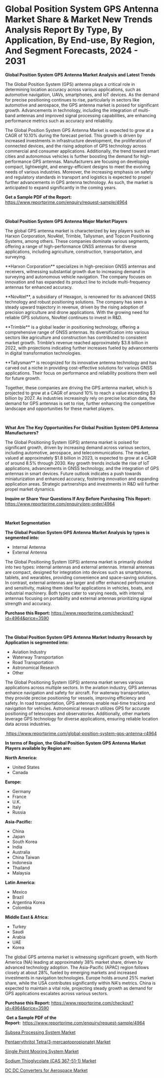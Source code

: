 <p><h1>Global Position System GPS Antenna Market Share & Market New Trends Analysis Report By Type, By Application, By End-use, By Region, And Segment Forecasts, 2024 - 2031</h1></p><p><strong>Global Position System GPS Antenna Market Analysis and Latest Trends</strong></p>
<p><p>The Global Position System (GPS) antenna plays a critical role in determining location accuracy across various applications, such as automotive navigation, UAVs, smartphones, and IoT devices. As the demand for precise positioning continues to rise, particularly in sectors like automotive and aerospace, the GPS antenna market is poised for significant growth. Advancements in technology, including the integration of multi-band antennas and improved signal processing capabilities, are enhancing performance metrics such as accuracy and reliability.</p><p>The Global Position System GPS Antenna Market is expected to grow at a CAGR of 10.10% during the forecast period. This growth is driven by increased investments in infrastructure development, the proliferation of connected devices, and the rising adoption of GPS technology across commercial and consumer applications. Additionally, the trend toward smart cities and autonomous vehicles is further boosting the demand for high-performance GPS antennas. Manufacturers are focusing on developing compact, lightweight, and energy-efficient designs to meet the evolving needs of various industries. Moreover, the increasing emphasis on safety and regulatory standards in transport and logistics is expected to propel further advancements in GPS antenna technology. As such, the market is anticipated to expand significantly in the coming years.</p></p>
<p><strong>Get a Sample PDF of the Report:&nbsp;</strong> <a href="https://www.reportprime.com/enquiry/request-sample/4964">https://www.reportprime.com/enquiry/request-sample/4964</a></p>
<p>&nbsp;</p>
<p><strong>Global Position System GPS Antenna Major Market Players</strong></p>
<p><p>The global GPS antenna market is characterized by key players such as Harxon Corporation, NovAtel, Trimble, Tallysman, and Topcon Positioning Systems, among others. These companies dominate various segments, offering a range of high-performance GNSS antennas for diverse applications, including agriculture, construction, transportation, and surveying.</p><p>**Harxon Corporation** specializes in high-precision GNSS antennas and receivers, witnessing substantial growth due to increasing demand in surveying and autonomous vehicle navigation. The company focuses on innovation and has expanded its product line to include multi-frequency antennas for enhanced accuracy.</p><p>**NovAtel**, a subsidiary of Hexagon, is renowned for its advanced GNSS technology and robust positioning solutions. The company has seen a steady upward trajectory in revenue, driven by the rising adoption of precision agriculture and drone applications. With the growing need for reliable GPS solutions, NovAtel continues to invest in R&D.</p><p>**Trimble** is a global leader in positioning technology, offering a comprehensive range of GNSS antennas. Its diversification into various sectors like agriculture and construction has contributed to consistent market growth. Trimble’s revenue reached approximately $3.8 billion in 2022, with projections indicating further increases fueled by advancements in digital transformation technologies.</p><p>**Tallysman** is recognized for its innovative antenna technology and has carved out a niche in providing cost-effective solutions for various GNSS applications. Their focus on performance and reliability positions them well for future growth.</p><p>Together, these companies are driving the GPS antenna market, which is projected to grow at a CAGR of around 10% to reach a value exceeding $3 billion by 2027. As industries increasingly rely on precise location data, the demand for GPS antennas is set to rise, further enhancing the competitive landscape and opportunities for these market players.</p></p>
<p>&nbsp;</p>
<p><strong>What Are The Key Opportunities For Global Position System GPS Antenna Manufacturers?</strong></p>
<p><p>The Global Positioning System (GPS) antenna market is poised for significant growth, driven by increasing demand across various sectors, including automotive, aerospace, and telecommunications. The market, valued at approximately $1.8 billion in 2023, is expected to grow at a CAGR of around 8.5% through 2030. Key growth trends include the rise of IoT applications, advancements in GNSS technology, and the integration of GPS antennas in smart devices. Future outlook indicates a push towards miniaturization and enhanced accuracy, fostering innovation and expanding application areas. Strategic partnerships and investments in R&D will further propel market dynamics.</p></p>
<p><strong>Inquire or Share Your Questions If Any Before Purchasing This Report:</strong> <a href="https://www.reportprime.com/enquiry/pre-order/4964">https://www.reportprime.com/enquiry/pre-order/4964</a></p>
<p>&nbsp;</p>
<p><strong>Market Segmentation</strong></p>
<p><strong>The Global Position System GPS Antenna Market Analysis by types is segmented into:</strong></p>
<p><ul><li>Internal Antenna</li><li>External Antenna</li></ul></p>
<p><p>The Global Positioning System (GPS) antenna market is primarily divided into two types: internal antennas and external antennas. Internal antennas are compact, designed for integration into devices such as smartphones, tablets, and wearables, providing convenience and space-saving solutions. In contrast, external antennas are larger and offer enhanced performance and sensitivity, making them ideal for applications in vehicles, boats, and industrial machinery. Both types cater to varying needs, with internal antennas focusing on portability and external antennas prioritizing signal strength and accuracy.</p></p>
<p><strong>Purchase this Report:&nbsp;</strong><a href="https://www.reportprime.com/checkout?id=4964&price=3590">https://www.reportprime.com/checkout?id=4964&price=3590</a></p>
<p>&nbsp;</p>
<p><strong>The Global Position System GPS Antenna Market Industry Research by Application is segmented into:</strong></p>
<p><ul><li>Aviation Industry</li><li>Waterway Transportation</li><li>Road Transportation</li><li>Astronomical Research</li><li>Other</li></ul></p>
<p><p>The Global Positioning System (GPS) antenna market serves various applications across multiple sectors. In the aviation industry, GPS antennas enhance navigation and safety for aircraft. For waterway transportation, they provide precise positioning for vessels, improving efficiency and safety. In road transportation, GPS antennas enable real-time tracking and navigation for vehicles. Astronomical research utilizes GPS for accurate positioning of telescopes and observatories. Additionally, other markets leverage GPS technology for diverse applications, ensuring reliable location data across industries.</p></p>
<p><a href="https://www.reportprime.com/global-position-system-gps-antenna-r4964">&nbsp;https://www.reportprime.com/global-position-system-gps-antenna-r4964</a></p>
<p><strong>In terms of Region, the Global Position System GPS Antenna Market Players available by Region are:</strong></p>
<p>
    <p> <strong> North America: </strong>
        <ul>
            <li>United States</li>
            <li>Canada</li>
        </ul>
        </p> 
    <p> <strong> Europe: </strong>
        <ul>
            <li>Germany</li>
            <li>France</li>
            <li>U.K.</li>
            <li>Italy</li>
            <li>Russia</li>
        </ul>
        </p> 
    <p> <strong> Asia-Pacific: </strong>
        <ul>
            <li>China</li>
            <li>Japan</li>
            <li>South Korea</li>
            <li>India</li>
            <li>Australia</li>
            <li>China Taiwan</li>
            <li>Indonesia</li>
            <li>Thailand</li>
            <li>Malaysia</li>
        </ul>
        </p> 
    <p> <strong> Latin America: </strong>
        <ul>
            <li>Mexico</li>
            <li>Brazil</li>
            <li>Argentina Korea</li>
            <li>Colombia</li>
        </ul>
        </p> 
    <p> <strong> Middle East & Africa: </strong>
        <ul>
            <li>Turkey</li>
            <li>Saudi</li>
            <li>Arabia</li>
            <li>UAE</li>
            <li>Korea</li>
        </ul>
    </p>
    </p>
<p><p>The global GPS antenna market is witnessing significant growth, with North America (NA) leading at approximately 38% market share, driven by advanced technology adoption. The Asia-Pacific (APAC) region follows closely at about 28%, fueled by emerging markets and increased investments in navigation technologies. Europe holds around 25% market share, while the USA contributes significantly within NA's metrics. China is expected to maintain a vital role, projecting steady growth as demand for GPS applications escalates across various sectors.</p></p>
<p><strong>Purchase this Report: </strong><a href="https://www.reportprime.com/checkout?id=4964&price=3590">https://www.reportprime.com/checkout?id=4964&price=3590</a></p>
<p>&nbsp;<strong>Get a Sample PDF of the Report:&nbsp;&nbsp;</strong><a href="https://www.reportprime.com/enquiry/request-sample/4964">https://www.reportprime.com/enquiry/request-sample/4964</a></p>
<p><strong></strong></p>
<p><p><a href="https://www.linkedin.com/pulse/subsea-processing-system-market-report-product-type-boosting-ev41c?trackingId=nxhGG5hRQ0KKnHG7qZYZyg%3D%3D">Subsea Processing System Market</a></p><p><a href="https://issuu.com/reportprime-2/docs/pentaerythritol-tetra3-mercaptoprop_d59c064871249b">Pentaerythritol Tetra(3-mercaptopropionate) Market</a></p><p><a href="https://www.linkedin.com/pulse/emerging-opportunities-challenges-global-single-point-mooring-dlp0c?trackingId=IafTo5O0QU%2B5ziaS6lcABQ%3D%3D">Single Point Mooring System Market</a></p><p><a href="https://issuu.com/reportprime-2/docs/sodium-thioglycolate-cas-367-51-1-m_b50be5c635a760">Sodium Thioglycolate (CAS 367-51-1) Market</a></p><p><a href="https://github.com/sofayahoo2023/Market-Research-Report-List-6/blob/main/dc-dc-converters-for-aerospace-market.md">DC DC Converters for Aerospace Market</a></p></p>